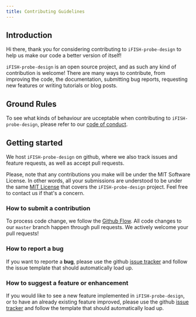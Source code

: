 ```yaml
---
title: Contributing Guidelines
---
```


## Introduction

Hi there, thank you for considering contributing to `iFISH-probe-design` to help us make our code a better version of itself!

`iFISH-probe-design` is an open source project, and as such any kind of contribution is welcome! There are many ways to contribute, from improving the code, the documentation, submitting bug reports, requesting new features or writing tutorials or blog posts.

## Ground Rules

To see what kinds of behaviour are ucceptable when contributing to `iFISH-probe-design`, please refer to our [code of conduct](https://ggirelli.github.io/gpseqc/code_of_conduct).

## Getting started

We host `iFISH-probe-design` on github, where we also track issues and feature requests, as well as accept pull requests.

Please, note that any contributions you make will be under the MIT Software License. In other words, all your submissions are understood to be under the same [MIT License](http://choosealicense.com/licenses/mit/) that covers the `iFISH-probe-design` project. Feel free to contact us if that's a concern.

### How to submit a contribution

To process code change, we follow the [Github Flow](https://guides.github.com/introduction/flow/index.html). All code changes to our `master` branch happen through pull requests. We actively welcome your pull requests!

### How to report a bug

If you want to reporte a **bug**, please use the github [issue tracker](https://github.com/ggirelli/iFISH-probe-design/issues) and follow the issue template that should automatically load up.

### How to suggest a feature or enhancement

If you would like to see a new feature implemented in `iFISH-probe-design`, or to have an already existing feature improved, please use the github [issue tracker](https://github.com/ggirelli/iFISH-probe-design/issues) and follow the template that should automatically load up.
